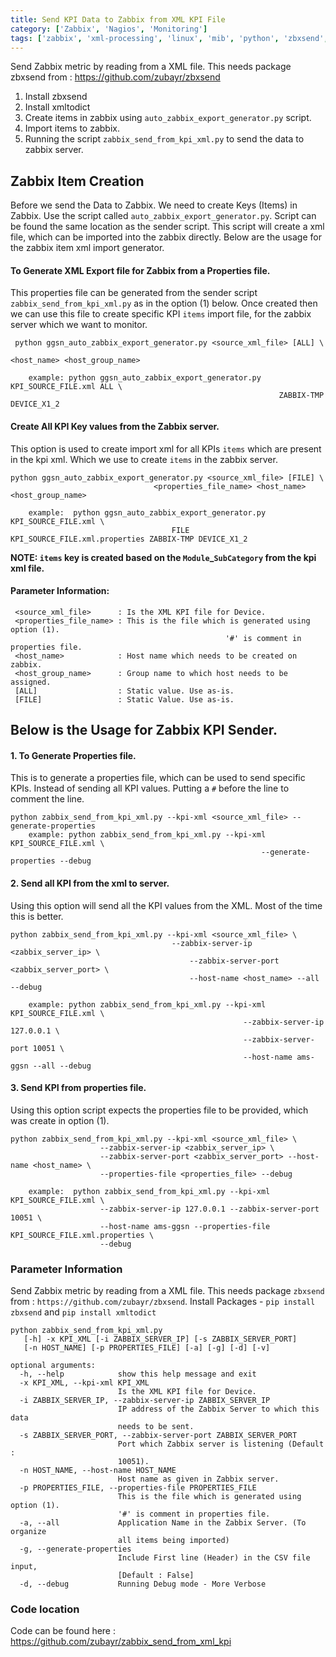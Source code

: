 ```yaml
---
title: Send KPI Data to Zabbix from XML KPI File
category: ['Zabbix', 'Nagios', 'Monitoring']
tags: ['zabbix', 'xml-processing', 'linux', 'mib', 'python', 'zbxsend', 'nagios', 'monitoring']
---
```


Send Zabbix metric by reading from a XML file. This needs package zbxsend from : https://github.com/zubayr/zbxsend

1. Install zbxsend
2. Install xmltodict
3. Create items in zabbix using `auto_zabbix_export_generator.py` script.
4. Import items to zabbix.
5. Running the script `zabbix_send_from_kpi_xml.py` to send the data to zabbix server.

##  Zabbix Item Creation 

Before we send the Data to Zabbix. We need to create Keys (Items) in Zabbix.
Use the script called `auto_zabbix_export_generator.py`. Script can be found the same location as the sender script.
This script will create a xml file, which can be imported into the zabbix directly.
Below are the usage for the zabbix item xml import generator.

####  To Generate XML Export file for Zabbix from a Properties file.

This properties file can be generated from the sender script `zabbix_send_from_kpi_xml.py` as in the option (1) below.
Once created then we can use this file to create specific KPI `items` import file, for the zabbix server which we want to monitor.

     python ggsn_auto_zabbix_export_generator.py <source_xml_file> [ALL] \
                                                                <host_name> <host_group_name>
                                                                
     	example: python ggsn_auto_zabbix_export_generator.py KPI_SOURCE_FILE.xml ALL \
                                                                ZABBIX-TMP DEVICE_X1_2

####  Create All KPI Key values from the Zabbix server.

This option is used to create import xml for all KPIs `items` which are present in the kpi xml. 
Which we use to create `items` in the zabbix server. 

    python ggsn_auto_zabbix_export_generator.py <source_xml_file> [FILE] \
                                    <properties_file_name> <host_name> <host_group_name>
    
     	example:  python ggsn_auto_zabbix_export_generator.py KPI_SOURCE_FILE.xml \
                                        FILE KPI_SOURCE_FILE.xml.properties ZABBIX-TMP DEVICE_X1_2
 
**NOTE: `items` key is created based on the `Module`_`SubCategory` from the kpi xml file.**

####  Parameter Information:

     <source_xml_file>      : Is the XML KPI file for Device.
     <properties_file_name> : This is the file which is generated using option (1). 
                                                    '#' is comment in properties file.
     <host_name>            : Host name which needs to be created on zabbix.
     <host_group_name>      : Group name to which host needs to be assigned.
     [ALL]                  : Static value. Use as-is.
     [FILE]                 : Static Value. Use as-is.


##  Below is the Usage for Zabbix KPI Sender.

####  1. To Generate Properties file.
This is to generate a properties file, which can be used to send specific KPIs.
Instead of sending all KPI values. Putting a `#` before the line to comment the line.

    python zabbix_send_from_kpi_xml.py --kpi-xml <source_xml_file> --generate-properties
        example: python zabbix_send_from_kpi_xml.py --kpi-xml KPI_SOURCE_FILE.xml \
                                                            --generate-properties --debug


####  2. Send all KPI from the xml to server.
Using this option will send all the KPI values from the XML. Most of the time this is better.

    python zabbix_send_from_kpi_xml.py --kpi-xml <source_xml_file> \
                                        --zabbix-server-ip <zabbix_server_ip> \
                                            --zabbix-server-port <zabbix_server_port> \
                                            --host-name <host_name> --all --debug
                                            
        example: python zabbix_send_from_kpi_xml.py --kpi-xml KPI_SOURCE_FILE.xml \
                                                        --zabbix-server-ip 127.0.0.1 \
                                                        --zabbix-server-port 10051 \
                                                        --host-name ams-ggsn --all --debug


####  3. Send KPI from properties file.
Using this option script expects the properties file to be provided, which was create in option (1).

    python zabbix_send_from_kpi_xml.py --kpi-xml <source_xml_file> \
                        --zabbix-server-ip <zabbix_server_ip> \
                        --zabbix-server-port <zabbix_server_port> --host-name <host_name> \
                        --properties-file <properties_file> --debug
                        
        example:  python zabbix_send_from_kpi_xml.py --kpi-xml KPI_SOURCE_FILE.xml \
                        --zabbix-server-ip 127.0.0.1 --zabbix-server-port 10051 \
                        --host-name ams-ggsn --properties-file KPI_SOURCE_FILE.xml.properties \
                        --debug


###  Parameter Information

Send Zabbix metric by reading from a XML file. This needs package `zbxsend` from : `https://github.com/zubayr/zbxsend`.
Install Packages - `pip install zbxsend` and `pip install xmltodict`        
       
    python zabbix_send_from_kpi_xml.py        
       [-h] -x KPI_XML [-i ZABBIX_SERVER_IP] [-s ZABBIX_SERVER_PORT]
       [-n HOST_NAME] [-p PROPERTIES_FILE] [-a] [-g] [-d] [-v]
    
    optional arguments:
      -h, --help            show this help message and exit
      -x KPI_XML, --kpi-xml KPI_XML
                            Is the XML KPI file for Device.
      -i ZABBIX_SERVER_IP, --zabbix-server-ip ZABBIX_SERVER_IP
                            IP address of the Zabbix Server to which this data
                            needs to be sent.
      -s ZABBIX_SERVER_PORT, --zabbix-server-port ZABBIX_SERVER_PORT
                            Port which Zabbix server is listening (Default :
                            10051).
      -n HOST_NAME, --host-name HOST_NAME
                            Host name as given in Zabbix server.
      -p PROPERTIES_FILE, --properties-file PROPERTIES_FILE
                            This is the file which is generated using option (1).
                            '#' is comment in properties file.
      -a, --all             Application Name in the Zabbix Server. (To organize
                            all items being imported)
      -g, --generate-properties
                            Include First line (Header) in the CSV file input,
                            [Default : False]
      -d, --debug           Running Debug mode - More Verbose

###  Code location 
Code can be found here : <https://github.com/zubayr/zabbix_send_from_xml_kpi>


